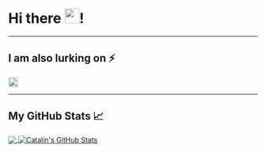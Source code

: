 # Hi there <img src="https://raw.githubusercontent.com/MartinHeinz/MartinHeinz/master/wave.gif" width="30px">!
---

## I am also lurking on ⚡
[<img src='https://cdn.jsdelivr.net/npm/simple-icons@3.0.1/icons/linkedin.svg' alt='linkedin' height='20'>](https://www.linkedin.com/in/g3rhard/) 

---

## My GitHub Stats &#x1f4c8;

<a href="https://github.com/g3rhard/g3rhard">
  <img align="center" src="https://github-readme-stats.vercel.app/api/top-langs/?username=g3rhard&hide=java,html&title_color=ffffff&text_color=c9cacc&icon_color=2bbc8a&bg_color=1d1f21" />
</a>
<a href="https://github.com/g3rhard/g3rhard">
  <img align="center" src="https://github-readme-stats.vercel.app/api?username=g3rhard&show_icons=true&line_height=27&count_private=true&title_color=ffffff&text_color=c9cacc&icon_color=2bbc8a&bg_color=1d1f21" alt="Catalin's GitHub Stats" />
</a>

<!--
**g3rhard/g3rhard** is a ✨ _special_ ✨ repository because its `README.md` (this file) appears on your GitHub profile.

Here are some ideas to get you started:

- 🔭 I’m currently working on ...
- 🌱 I’m currently learning ...
- 👯 I’m looking to collaborate on ...
- 🤔 I’m looking for help with ...
- 💬 Ask me about ...
- 📫 How to reach me: ...
- 😄 Pronouns: ...
- ⚡ Fun fact: ...
-->

